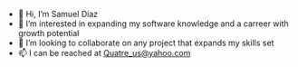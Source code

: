 - 👋 Hi, I’m Samuel Diaz  
- 👀 I’m interested in expanding my software knowledge and a carreer with growth potential
- 💞️ I’m looking to collaborate on any project that expands my skills set
- 📫 I can be reached at Quatre_us@yahoo.com

<!---
ftwstroll/ftwstroll is a ✨ special ✨ repository because its `README.md` (this file) appears on your GitHub profile.
You can click the Preview link to take a look at your changes.
--->

